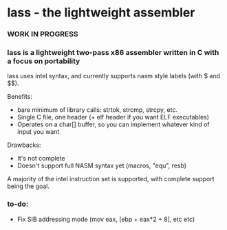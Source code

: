 # lass - the lightweight assembler

### WORK IN PROGRESS

### lass is a lightweight two-pass x86 assembler written in C with a focus on portability

lass uses intel syntax, and currently supports nasm style labels (with $ and $$). 

Benefits: 
* bare minimum of library calls: strtok, strcmp, strcpy, etc.
* Single C file, one header (+ elf header if you want ELF executables)
* Operates on a char[] buffer, so you can implement whatever kind of input you want

Drawbacks:
* It's not complete
* Doesn't support full NASM syntax yet (macros, "equ", resb)

A majority of the intel instruction set is supported, with complete support being the goal.

### to-do:
* Fix SIB addressing mode (mov eax, [ebp + eax*2 + 8], etc etc)
